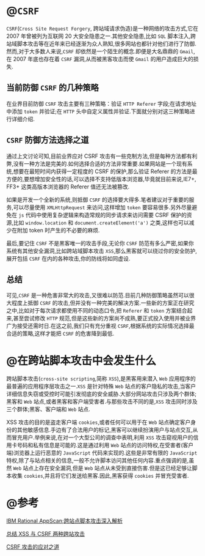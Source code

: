 # @`CSRF`

`CSRF`(`Cross Site Request Forgery`, 跨站域请求伪造)是一种网络的攻击方式,它在 2007 年曾被列为互联网 20 大安全隐患之一.其他安全隐患,比如 `SQL` 脚本注入,跨站域脚本攻击等在近年来已经逐渐为众人熟知,很多网站也都针对他们进行了防御.然而,对于大多数人来说,`CSRF` 却依然是一个陌生的概念.即便是大名鼎鼎的 `Gmail`, 在 2007 年底也存在着 `CSRF` 漏洞,从而被黑客攻击而使 `Gmail` 的用户造成巨大的损失.


## 当前防御 `CSRF` 的几种策略

在业界目前防御 `CSRF` 攻击主要有三种策略：验证 `HTTP Referer` 字段;在请求地址中添加 `token` 并验证;在 `HTTP` 头中自定义属性并验证.下面就分别对这三种策略进行详细介绍.

## `CSRF` 防御方法选择之道

通过上文讨论可知,目前业界应对 CSRF 攻击有一些克制方法,但是每种方法都有利弊,没有一种方法是完美的.如何选择合适的方法非常重要.如果网站是一个现有系统,想要在最短时间内获得一定程度的 CSRF 的保护,那么验证 Referer 的方法是最方便的,要想增加安全性的话,可以选择不支持低版本浏览器,毕竟就目前来说,IE7+, FF3+ 这类高版本浏览器的 Referer 值还无法被篡改.

如果是开发一个全新的系统,则抵御 `CSRF` 的选择要大得多.笔者建议对于重要的服务,可以尽量使用 `XMLHttpRequest` 来访问,这样增加 `token` 要容易很多.另外尽量避免在 `js` 代码中使用复杂逻辑来构造常规的同步请求来访问需要 CSRF 保护的资源,比如 `window.location` 和 `document.createElement('a')` 之类,这样也可以减少在附加 token 时产生的不必要的麻烦.

最后,要记住 `CSRF` 不是黑客唯一的攻击手段,无论你 `CSRF` 防范有多么严密,如果你系统有其他安全漏洞,比如跨站域脚本攻击 `XSS`,那么黑客就可以绕过你的安全防护,展开包括 `CSRF` 在内的各种攻击,你的防线将如同虚设.

## 总结

可见,`CSRF` 是一种危害非常大的攻击,又很难以防范.目前几种防御策略虽然可以很大程度上抵御 `CSRF` 的攻击,但并没有一种完美的解决方案.一些新的方案正在研究之中,比如对于每次请求都使用不同的动态口令,把 `Referer` 和 `token` 方案结合起来,甚至尝试修改 `HTTP` 规范,但是这些新的方案尚不成熟,要正式投入使用并被业界广为接受还需时日.在这之前,我们只有充分重视 `CSRF`,根据系统的实际情况选择最合适的策略,这样才能把 `CSRF` 的危害降到最低.

# @在跨站脚本攻击中会发生什么

跨站脚本攻击(`cross-site scripting`,简称 `XSS`),是黑客用来潜入 `Web` 应用程序的最普遍的应用程序层攻击之一.`XSS` 是针对特殊 `Web` 站点的客户隐私的攻击,当客户详细信息失窃或受控时可能引发彻底的安全威胁.大部分网站攻击只涉及两个群体;黑客和 `Web` 站点,或者黑客和客户端受害者.与那些攻击不同的是,`XSS` 攻击同时涉及三个群体;黑客、客户端和 `Web` 站点.

XSS 攻击的目的是盗走客户端 `cookies`,或者任何可以用于在 `Web` 站点确定客户身份的其他敏感信息.手边有了合法用户的标记,黑客可以继续扮演用户与站点交互,从而冒充用户.举例来说,在对一个大型公司的调查中表明,利用 `XSS` 攻击窥视用户的信用卡号码和私有信息是可能的.这是通过利用 `Web` 站点的访问特权,在受害者(客户端)浏览器上运行恶意的 `JavaScript` 代码来实现的.这些是非常有限的 `JavaScript` 特权,除了与站点相关的信息,一般不允许脚本访问其他任何内容.重点强调的是,虽然 `Web` 站点上存在安全漏洞,但是 `Web` 站点从未受到直接伤害.但是这已经足够让脚本收集 `cookies`,并且将它们发送给黑客.因此,黑客获得 `cookies` 并冒充受害者.

# @参考

[IBM Rational AppScan;跨站点脚本攻击深入解析](https://www.ibm.com/developerworks/cn/rational/08/0325_segal/)

[总结 XSS 与 CSRF 两种跨站攻击](https://blog.tonyseek.com/post/introduce-to-xss-and-csrf/)

[CSRF 攻击的应对之道](https://www.ibm.com/developerworks/cn/web/1102_niugang_csrf/)
